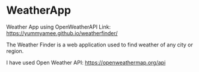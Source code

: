 # WeatherApp
Weather App using OpenWeatherAPI
Link: https://yummyamee.github.io/weatherfinder/

The Weather Finder is a web application used to find weather of any city or region.

I have used Open Weather API: https://openweathermap.org/api
